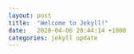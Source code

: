 ```yaml
---
layout: post
title:  "Welcome to Jekyll!"
date:   2020-04-06 20:44:14 +1000
categories: jekyll update
---
```

